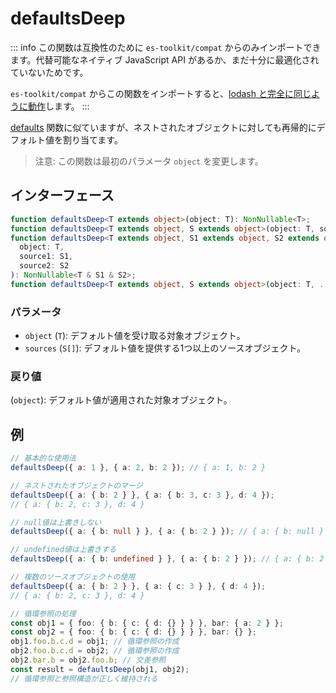 # defaultsDeep

::: info
この関数は互換性のために `es-toolkit/compat` からのみインポートできます。代替可能なネイティブ JavaScript API があるか、まだ十分に最適化されていないためです。

`es-toolkit/compat` からこの関数をインポートすると、[lodash と完全に同じように動作](../../../compatibility.md)します。
:::

[defaults](./defaults.md) 関数に似ていますが、ネストされたオブジェクトに対しても再帰的にデフォルト値を割り当てます。

> 注意: この関数は最初のパラメータ `object` を変更します。

## インターフェース

```typescript
function defaultsDeep<T extends object>(object: T): NonNullable<T>;
function defaultsDeep<T extends object, S extends object>(object: T, source: S): NonNullable<T & S>;
function defaultsDeep<T extends object, S1 extends object, S2 extends object>(
  object: T,
  source1: S1,
  source2: S2
): NonNullable<T & S1 & S2>;
function defaultsDeep<T extends object, S extends object>(object: T, ...sources: S[]): object;
```

### パラメータ

- `object` (`T`): デフォルト値を受け取る対象オブジェクト。
- `sources` (`S[]`): デフォルト値を提供する1つ以上のソースオブジェクト。

### 戻り値

(`object`): デフォルト値が適用された対象オブジェクト。

## 例

```typescript
// 基本的な使用法
defaultsDeep({ a: 1 }, { a: 2, b: 2 }); // { a: 1, b: 2 }

// ネストされたオブジェクトのマージ
defaultsDeep({ a: { b: 2 } }, { a: { b: 3, c: 3 }, d: 4 });
// { a: { b: 2, c: 3 }, d: 4 }

// null値は上書きしない
defaultsDeep({ a: { b: null } }, { a: { b: 2 } }); // { a: { b: null } }

// undefined値は上書きする
defaultsDeep({ a: { b: undefined } }, { a: { b: 2 } }); // { a: { b: 2 } }

// 複数のソースオブジェクトの使用
defaultsDeep({ a: { b: 2 } }, { a: { c: 3 } }, { d: 4 });
// { a: { b: 2, c: 3 }, d: 4 }

// 循環参照の処理
const obj1 = { foo: { b: { c: { d: {} } } }, bar: { a: 2 } };
const obj2 = { foo: { b: { c: { d: {} } } }, bar: {} };
obj1.foo.b.c.d = obj1; // 循環参照の作成
obj2.foo.b.c.d = obj2; // 循環参照の作成
obj2.bar.b = obj2.foo.b; // 交差参照
const result = defaultsDeep(obj1, obj2);
// 循環参照と参照構造が正しく維持される
```
